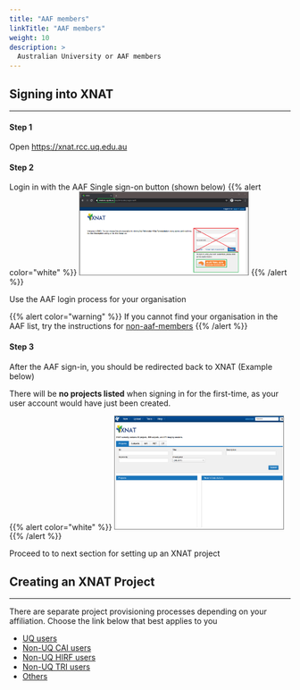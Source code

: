 ```yaml
---
title: "AAF members"
linkTitle: "AAF members"
weight: 10
description: >
  Australian University or AAF members
---
```


## Signing into XNAT
---
#### Step 1
Open https://xnat.rcc.uq.edu.au

#### Step 2
Login in with the AAF Single sign-on button (shown below)
{{% alert color="white" %}}
<img src="/docs/user-guides/getting-started/xnat-aaf-login-page.png" width="60%" height="30%" style="border: 1px solid grey">
{{% /alert %}}

Use the AAF login process for your organisation

{{% alert color="warning" %}}
If you cannot find your organisation in the AAF list, try the instructions for [non-aaf-members](../non-aaf-members)
{{% /alert %}}

#### Step 3

After the AAF sign-in, you should be redirected back to XNAT (Example below)

There will be **no projects listed** when signing in for the first-time, as your user account would have just been created.

{{% alert color="white" %}}
<img src="/docs/user-guides/getting-started//xnat-signed-in.png" width="60%" height="30%" style="border: 1px solid grey">
{{% /alert %}}

Proceed to to next section for setting up an XNAT project

## Creating an XNAT Project
---

There are separate project provisioning processes depending on your affiliation. Choose the link below that best applies to you

- [UQ users](/docs/user-guides/create-xnat-project/for-uq-members)
- [Non-UQ CAI users](/docs/user-guides/create-xnat-project/for-non-uq-members)
- [Non-UQ HIRF users](/docs/user-guides/create-xnat-project/for-non-uq-members)
- [Non-UQ TRI users](/docs/user-guides/create-xnat-project/for-non-uq-members)
- [Others](/docs/user-guides/create-xnat-project/for-non-uq-members)
